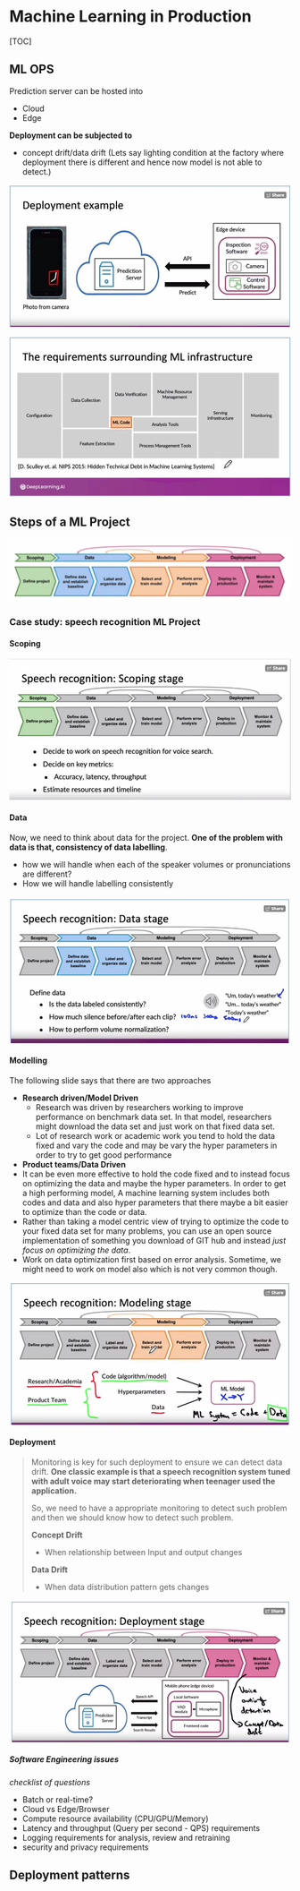 # Machine Learning in Production

[TOC]

## ML OPS

Prediction server can be hosted into

- Cloud
- Edge

**Deployment can be subjected to**

- concept drift/data drift (Lets say lighting condition at the factory where deployment there is different and hence now model is not able to detect.)

![img](https://github.com/amitkml/AWS-MachineLearning/blob/main/img/deployment_architecture.JPG?raw=true)

![MLInfra](https://github.com/amitkml/AWS-MachineLearning/blob/main/img/ML_Infratructure.JPG?raw=true)

## Steps of a ML Project

![im](https://github.com/amitkml/AWS-MachineLearning/blob/main/img/ML_Project_lifecycle.JPG?raw=true)

### Case study: speech recognition ML Project

#### Scoping

![im](https://github.com/amitkml/AWS-MachineLearning/blob/main/img/speech_scoping.JPG?raw=true)

#### Data

Now, we need to think about data for the project. **One of the problem with data is that, consistency of data labelling**.

- how we will handle when each of the speaker volumes or pronunciations are different?
- How we will handle labelling consistently

![im](https://github.com/amitkml/AWS-MachineLearning/blob/main/img/speech_data_collection.JPG?raw=true)

#### Modelling

The following slide says that there are two approaches

- **Research driven/Model Driven**
  - Research was driven by researchers working to improve performance on benchmark data set. In that model, researchers might download the data set and just work on that fixed data set.
  - Lot of research work or academic work you tend to hold the data fixed and vary the code and may be vary the hyper parameters in order to try to get good performance
-  **Product teams/Data Driven**
  -  It can be even more effective to hold the code fixed and to instead focus on optimizing the data and maybe the hyper parameters. In order to get a high performing model, A machine learning system includes both codes and data and also hyper parameters that there maybe a bit easier to optimize than the code or data.
  -  Rather than taking a model centric view of trying to optimize the code to your fixed data set for many problems, you can use an open source implementation of something you download of GIT hub and instead *just focus on optimizing the data*.
  - Work on data optimization first based on error analysis. Sometime, we might need to work on model also which is not very common though.

![im](https://github.com/amitkml/AWS-MachineLearning/blob/main/img/speech_modelling.JPG?raw=true)

#### Deployment

> Monitoring is key for such deployment to ensure we can detect data drift. **One classic example is that a speech recognition system tuned with adult voice may start deteriorating when teenager used the application.** 
>
> So, we need to have a appropriate monitoring to detect such problem and then we should know how to detect such problem.
>
> **Concept Drift**
>
> - When relationship between Input and output changes
>
> **Data Drift**
>
> - When data distribution pattern gets changes

![im](https://github.com/amitkml/AWS-MachineLearning/blob/main/img/speech_deployment.JPG?raw=true)

##### Software Engineering issues

*checklist of questions*

- Batch or real-time?
- Cloud vs Edge/Browser
- Compute resource availability (CPU/GPU/Memory)
- Latency and throughput (Query per second - QPS) requirements
- Logging requirements for analysis, review and retraining
- security and privacy requirements

## Deployment patterns







